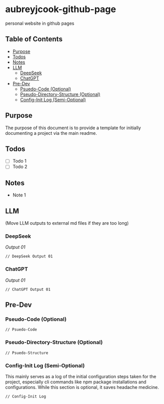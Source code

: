 # aubreyjcook-github-page

personal website in github pages

## Table of Contents

- [Purpose](#purpose)
- [Todos](#todos)
- [Notes](#notes)
- [LLM](#llm)
  - [DeepSeek](#deepseek)
  - [ChatGPT](#chatgpt)
- [Pre-Dev](#pre-dev)
  - [Psuedo-Code (Optional)](#psuedo-code-optional)
  - [Pseudo-Directory-Structure (Optional)](#pseudo-directory-structure-optional)
  - [Config-Init Log (Semi-Optional)](#config-init-log-semi-optional)

## Purpose

The purpose of this document is to provide a template for initially documenting a project via the main readme.

## Todos

- [ ] Todo 1
- [ ] Todo 2

## Notes
- Note 1

## LLM
(Move LLM outputs to external md files if they are too long)

### DeepSeek
*Output 01*

```
// DeepSeek Output 01
```

### ChatGPT
*Output 01*

```
// ChatGPT Output 01
```

## Pre-Dev

### Pseudo-Code (Optional)

```
// Psuedo-Code
```

### Pseudo-Directory-Structure (Optional)

```
// Psuedo-Structure
```

### Config-Init Log (Semi-Optional)

This mainly serves as a log of the initial configuration steps taken for the project, especially cli commands like npm package installations and configurations. While this section is optional, it saves headache medicine.

```
// Config-Init Log
```

